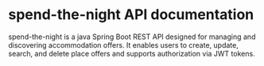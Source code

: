 # spend-the-night API documentation

spend-the-night is a java Spring Boot REST API designed for managing and discovering accommodation offers. It enables users to create, update, search, and delete place offers and supports authorization via JWT tokens.
